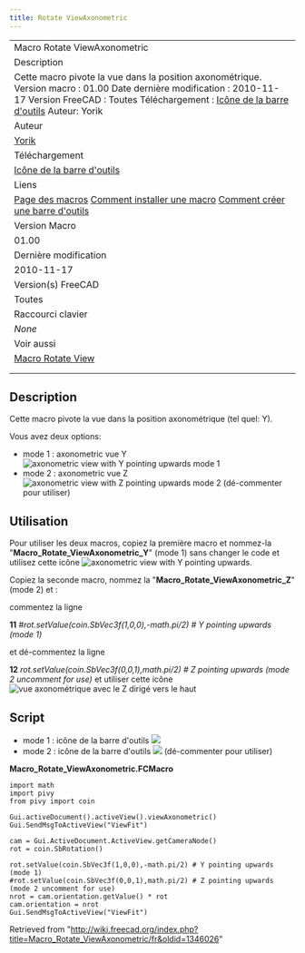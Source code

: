 ```yaml
---
title: Rotate ViewAxonometric
---
```


|                                                                                                                                                                                                                                                                                                          |
| -------------------------------------------------------------------------------------------------------------------------------------------------------------------------------------------------------------------------------------------------------------------------------------------------------- |
| Macro Rotate ViewAxonometric                                                                                                                                                                                                                                                                             |
| Description                                                                                                                                                                                                                                                                                              |
| Cette macro pivote la vue dans la position axonométrique. Version macro : 01.00 Date dernière modification : 2010-11-17 Version FreeCAD : Toutes Téléchargement : [Icône de la barre d'outils](https://www.freecadweb.org/wiki/images/2/2e/Macro_Rotate_View_with_Y_pointing_upwards_.png) Auteur: Yorik |
| Auteur                                                                                                                                                                                                                                                                                                   |
| [Yorik](/User:Yorik "User:Yorik")                                                                                                                                                                                                                                                                        |
| Téléchargement                                                                                                                                                                                                                                                                                           |
| [Icône de la barre d'outils](https://www.freecadweb.org/wiki/images/2/2e/Macro_Rotate_View_with_Y_pointing_upwards_.png)                                                                                                                                                                                 |
| Liens                                                                                                                                                                                                                                                                                                    |
| [Page des macros](/Macros_recipes/fr "Macros recipes/fr") [Comment installer une macro](/How_to_install_macros/fr "How to install macros/fr") [Comment créer une barre d'outils](/Customize_Toolbars/fr "Customize Toolbars/fr")                                                                         |
| Version Macro                                                                                                                                                                                                                                                                                            |
| 01.00                                                                                                                                                                                                                                                                                                    |
| Dernière modification                                                                                                                                                                                                                                                                                    |
| 2010-11-17                                                                                                                                                                                                                                                                                               |
| Version(s) FreeCAD                                                                                                                                                                                                                                                                                       |
| Toutes                                                                                                                                                                                                                                                                                                   |
| Raccourci clavier                                                                                                                                                                                                                                                                                        |
| _None_                                                                                                                                                                                                                                                                                                   |
| Voir aussi                                                                                                                                                                                                                                                                                               |
| [Macro Rotate View](/Macro_Rotate_View/fr "Macro Rotate View/fr")                                                                                                                                                                                                                                        |
|                                                                                                                                                                                                                                                                                                          |
|                                                                                                                                                                                                                                                                                                          |

## Description

Cette macro pivote la vue dans la position axonométrique (tel quel: Y).

Vous avez deux options:

- mode 1 : axonometric vue Y ![axonometric view with Y pointing upwards](/images/Macro_Rotate_View_with_Y_pointing_upwards_.png) mode 1
- mode 2 : axonometric vue Z ![axonometric view with Z pointing upwards](/images/Macro_Rotate_View_with_Z_pointing_upwards_.png) mode 2 (dé-commenter pour utiliser)

## Utilisation

Pour utiliser les deux macros, copiez la première macro et nommez-la "**Macro_Rotate_ViewAxonometric_Y**" (mode 1) sans changer le code et utilisez cette icône ![axonometric view with Y pointing upwards](/images/Macro_Rotate_View_with_Y_pointing_upwards_.png).

Copiez la seconde macro, nommez la "**Macro_Rotate_ViewAxonometric_Z**" (mode 2) et :

commentez la ligne

**11** _#rot.setValue(coin.SbVec3f(1,0,0),-math.pi/2) # Y pointing upwards (mode 1)_

et dé-commentez la ligne

**12** _rot.setValue(coin.SbVec3f(0,0,1),math.pi/2) # Z pointing upwards (mode 2 uncomment for use)_ et utiliser cette icône ![vue axonométrique avec le Z dirigé vers le haut](/images/Macro_Rotate_View_with_Z_pointing_upwards_.png)

## Script

- mode 1 : icône de la barre d'outils ![](/images/Macro_Rotate_View_with_Y_pointing_upwards_.png)
- mode 2 : icône de la barre d'outils ![](/images/Macro_Rotate_View_with_Z_pointing_upwards_.png) (dé-commenter pour utiliser)

**Macro_Rotate_ViewAxonometric.FCMacro**

```
import math
import pivy
from pivy import coin

Gui.activeDocument().activeView().viewAxonometric()
Gui.SendMsgToActiveView("ViewFit")

cam = Gui.ActiveDocument.ActiveView.getCameraNode()
rot = coin.SbRotation()

rot.setValue(coin.SbVec3f(1,0,0),-math.pi/2) # Y pointing upwards (mode 1)
#rot.setValue(coin.SbVec3f(0,0,1),math.pi/2) # Z pointing upwards (mode 2 uncomment for use)
nrot = cam.orientation.getValue() * rot
cam.orientation = nrot
Gui.SendMsgToActiveView("ViewFit")
```

Retrieved from "<http://wiki.freecad.org/index.php?title=Macro_Rotate_ViewAxonometric/fr&oldid=1346026>"
